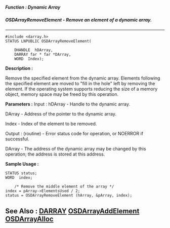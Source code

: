 ##### Function : Dynamic Array
##### OSDArrayRemoveElement - Remove an element of a dynamic array.
---
```
#include <darray.h>
STATUS LNPUBLIC OSDArrayRemoveElement(

	DHANDLE  hDArray,
	DARRAY far * far *DArray,
	WORD  Index);
```
**Description :**

Remove the specified element from the dynamic array.  Elements following the 
specified element are moved to "fill in the hole" left by removing the 
element.  If the operating system supports reducing the size of a memory 
object, memory space may be freed by this operation.

**Parameters :**
Input :
hDArray  -  Handle to the dynamic array.

DArray  -  Address of the pointer to the dynamic array.

Index  -  Index of the element to be removed.

Output :
(routine)  -  Error status code for operation, or NOERROR if successful.


DArray  -  The address of the dynamic array may be changed by this operation;  the address is stored at this address.


**Sample Usage :**
```
STATUS status;
WORD  index;

	/* Remove the middle element of the array */
index = pArray->ElementsUsed / 2;
status = OSDArrayRemoveElement (hArray, &pArray, index);
```
**See Also :**
[DARRAY](/domino-c-api-docs/reference/Data/DARRAY)
[OSDArrayAddElement](/domino-c-api-docs/reference/Func/OSDArrayAddElement)
[OSDArrayAlloc](/domino-c-api-docs/reference/Func/OSDArrayAlloc)
---
